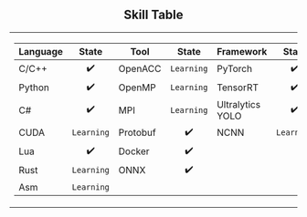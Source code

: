 ## <div align="center">Skill Table </div> 
<div align="center">
<table>
  <tr>
    <td>
      <div>
        
| Language  | State       | Tool       | State       | Framework           | State       |
|-----------|:-----------:|------------|:-----------:|---------------------|:-----------:|
| C/C++     | ✔️            | OpenACC      |```Learning```          | PyTorch             | ✔️          |
| Python    | ✔️            | OpenMP    | ```Learning```| TensorRT            | ✔️ |
| C#        | ✔️            |MPI    | ```Learning```    | Ultralytics YOLO    | ✔️ |
| CUDA      | ```Learning```   |Protobuf     | ✔️          |NCNN                 | ```Learning```         |
| Lua       | ✔️             | Docker    | ✔️   |                 |          |
| Rust      | ```Learning```   | ONNX        | ✔️            |                   |           |
| Asm       |```Learning```


 </div> 
    </td>
    <td>
    <img src="https://github-readme-stats.vercel.app/api/top-langs/?username=akira4O4&layout=donut-vertical&theme=vue-dark" align="center" />
   </td>
  </tr>
</table>
 </div> 


